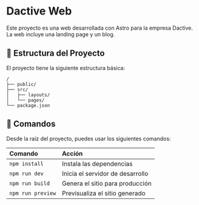 # Dactive Web

Este proyecto es una web desarrollada con Astro para la empresa Dactive. La web incluye una landing page y un blog.

## 🚀 Estructura del Proyecto

El proyecto tiene la siguiente estructura básica:

```text
/
├── public/
├── src/
│   ├── layouts/
│   └── pages/
└── package.json
```

## 🧞 Comandos

Desde la raíz del proyecto, puedes usar los siguientes comandos:

| Comando           | Acción                                  |
| :---------------- | :-------------------------------------- |
| `npm install`     | Instala las dependencias               |
| `npm run dev`     | Inicia el servidor de desarrollo       |
| `npm run build`   | Genera el sitio para producción        |
| `npm run preview` | Previsualiza el sitio generado         |
